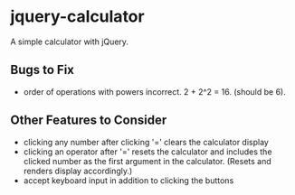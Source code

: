 # jquery-calculator
A simple calculator with jQuery.

## Bugs to Fix
* order of operations with powers incorrect. 2 + 2^2 = 16. (should be 6).

## Other Features to Consider

* clicking any number after clicking '=' clears the calculator display
* clicking an operator after '=' resets the calculator and includes the clicked number as the first argument in the calculator. (Resets and renders display accordingly.)
* accept keyboard input in addition to clicking the buttons
